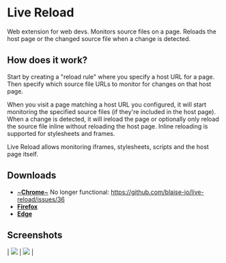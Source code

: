 # Live Reload

Web extension for web devs. Monitors source files on a page. Reloads the host page or the changed source file when a change is detected.

## How does it work?

Start by creating a "reload rule" where you specify a host URL for a page. Then specify which source file URLs to monitor for changes on that host page. 

When you visit a page matching a host URL you configured, it will start monitoring the specified source files (if they're included in the host page). When a change is detected, it will ireload the page or optionally only reload the source file inline without reloading the host page. Inline reloading is supported for stylesheets and frames. 

Live Reload allows monitoring iframes, stylesheets, scripts and the host page itself.

## Downloads

 - [~**Chrome**~](https://chrome.google.com/webstore/detail/live-reload/jcejoncdonagmfohjcdgohnmecaipidc) No longer functional: https://github.com/blaise-io/live-reload/issues/36
 - [**Firefox**](https://addons.mozilla.org/addon/live-reload/)
 - [**Edge**](https://microsoftedge.microsoft.com/addons/detail/live-reload/oajnffmbmcjoipibgecmgbdlnhboajfh)

## Screenshots

| ![](https://i.imgur.com/0XfwzDm.png) | ![](https://i.imgur.com/VcDafjC.png) |
